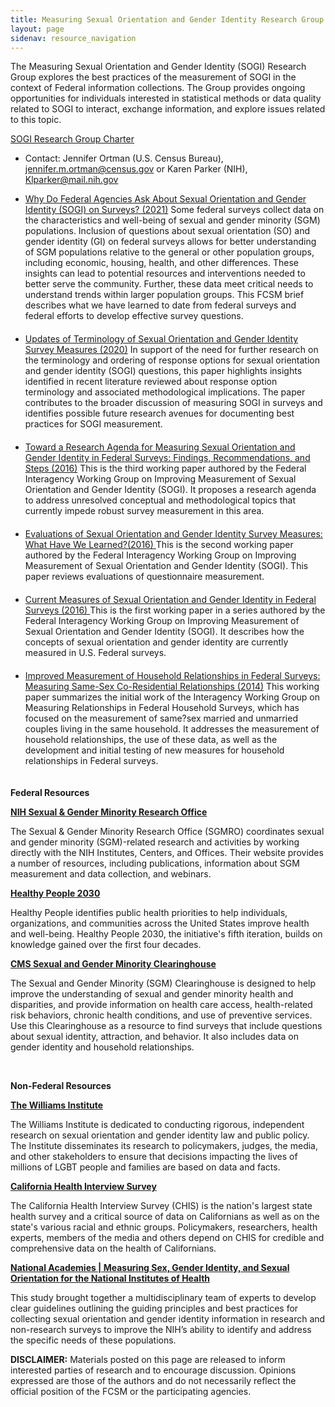 ```yaml
---
title: Measuring Sexual Orientation and Gender Identity Research Group
layout: page
sidenav: resource_navigation
---
```

<p>The Measuring Sexual Orientation and Gender Identity (SOGI) Research Group explores the best practices of the measurement of SOGI in the context of Federal information collections. The Group provides ongoing opportunities for individuals interested in statistical methods or data quality related to SOGI to interact, exchange information, and explore issues related to this topic.</p>

<p><a href="{{site.baseurl}}/assets/files/docs/SOGI_RG_Charter.pdf">SOGI Research Group Charter</a></p>

<ul>
  <li>Contact: Jennifer Ortman (U.S. Census Bureau), <a href="mailto:jennifer.m.ortman@census.gov">jennifer.m.ortman@census.gov</a> or Karen Parker (NIH), <a href="mailto:Klparker@mail.nih.gov">Klparker@mail.nih.gov</a></li>
</ul>
<ul>
  <li style="padding-bottom: 20px;" ><a href="{{site.baseurl}}/assets/files/docs/FCSM 21 01 062221.pdf" target="_blank"> Why Do Federal Agencies Ask About Sexual Orientation and Gender Identity (SOGI) on Surveys? (2021)</a> Some federal surveys collect data on the characteristics and well-being of sexual and gender minority (SGM) populations. Inclusion of questions about sexual orientation (SO) and gender identity (GI) on federal surveys allows for better understanding of SGM populations relative to the general or other population groups, including economic, housing, health, and other differences. These insights can lead to potential resources and interventions needed to better serve the community. Further, these data meet critical needs to understand trends within larger population groups.  This FCSM brief describes what we have learned to date from federal surveys and federal efforts to develop effective survey questions.</li>

  <li style="padding-bottom: 20px;" ><a href="{{site.baseurl}}/assets/files/docs/FCSM_SOGI_Terminology_FY20_Report_FINAL.pdf" target="_blank">Updates of Terminology of Sexual Orientation and Gender Identity Survey Measures (2020)</a>
      In support of the need for further research on the terminology and ordering of response options for sexual orientation and gender identity (SOGI) questions, this paper highlights insights identified in recent literature reviewed about response option terminology and associated methodological implications. The paper contributes to the broader discussion of measuring SOGI in surveys and identifies possible future research avenues for documenting best practices for SOGI measurement.</li>

  <li style="padding-bottom: 20px;"><a href="{{site.baseurl}}/assets/files/docs/SOGI_Research_Agenda_Final_Report_20161020.pdf" target="_blank">Toward a Research Agenda for Measuring Sexual Orientation and Gender Identity in Federal Surveys: Findings, Recommendations, and Steps (2016)</a>
  This is the third working paper authored by the Federal Interagency Working Group on Improving Measurement of Sexual Orientation and Gender Identity (SOGI). It proposes a research agenda to address unresolved conceptual and methodological topics that currently impede robust survey measurement in this area.</li>

  <li style="padding-bottom: 20px;"><a href="{{site.baseurl}}/assets/files/docs/Evaluations_of_SOGI_Questions_20160923.pdf" target="_blank">Evaluations of Sexual Orientation and Gender Identity Survey Measures: What Have We Learned?(2016) </a>
  This is the second working paper authored by the Federal Interagency Working Group on Improving Measurement of Sexual Orientation and Gender Identity (SOGI). This paper reviews evaluations of questionnaire measurement.</li>

  <li style="padding-bottom: 20px;"><a href="{{site.baseurl}}/assets/files/docs/current_measures_20160812.pdf" target="_blank">Current Measures of Sexual Orientation and Gender Identity in Federal Surveys (2016) </a>
  This is the first working paper in a series authored by the Federal Interagency Working Group on Improving Measurement of Sexual Orientation and Gender Identity (SOGI). It describes how the concepts of sexual orientation and gender identity are currently measured in U.S. Federal surveys.</li>

  <li style="padding-bottom: 20px;"><a href="{{site.baseurl}}/assets/files/docs/MRFHS_StatisticalPolicyWorkingPaper201408.pdf" target="_blank">Improved Measurement of Household Relationships in Federal Surveys: Measuring Same-Sex Co-Residential Relationships (2014)</a>
This working paper summarizes the initial work of the Interagency Working Group on Measuring Relationships in Federal Household Surveys, which has focused on the measurement of same?sex married and unmarried couples living in the same household. It addresses the measurement of household relationships, the use of these data, as well as the development and initial testing of new measures for household relationships in Federal surveys.</li>
</ul>

<p><strong>Federal&nbsp;Resources</strong></p>

<p><a class="usa-link--external" href="https://gcc02.safelinks.protection.outlook.com/?url=https%3A%2F%2Fdpcpsi.nih.gov%2Fsgmro&amp;data=04%7C01%7C%7C6194f3f1f93d432dc13308d90374e924%7Ced5b36e701ee4ebc867ee03cfa0d4697%7C0%7C0%7C637544622935464721%7CUnknown%7CTWFpbGZsb3d8eyJWIjoiMC4wLjAwMDAiLCJQIjoiV2luMzIiLCJBTiI6Ik1haWwiLCJXVCI6Mn0%3D%7C1000&amp;sdata=Cpw4kotYwUW1urvH9GjjaH%2FBxJBdLYU8PPg35bbTgEQ%3D&amp;reserved=0"><strong>NIH Sexual &amp; Gender Minority Research Office</strong></a>&nbsp;</p>

<p>The Sexual &amp; Gender Minority Research Office (SGMRO) coordinates sexual and gender minority (SGM)-related research and activities by working directly with the NIH Institutes, Centers, and Offices. Their website provides a number of resources, including publications, information about SGM measurement and data collection, and webinars.&nbsp; &nbsp;</p>

<p><a class="usa-link--external" href="https://gcc02.safelinks.protection.outlook.com/?url=https%3A%2F%2Fhealth.gov%2Fhealthypeople&amp;data=04%7C01%7C%7C6194f3f1f93d432dc13308d90374e924%7Ced5b36e701ee4ebc867ee03cfa0d4697%7C0%7C0%7C637544622935464721%7CUnknown%7CTWFpbGZsb3d8eyJWIjoiMC4wLjAwMDAiLCJQIjoiV2luMzIiLCJBTiI6Ik1haWwiLCJXVCI6Mn0%3D%7C1000&amp;sdata=iISeHAXn%2B2EQlTBNxYVBQbuVCHecAdg3vJm%2BFTKVqN0%3D&amp;reserved=0"><strong>Healthy People 2030</strong></a>&nbsp;</p>

<p>Healthy People identifies public health priorities to help individuals, organizations, and communities across the United States improve health and well-being. Healthy People 2030, the initiative's fifth iteration, builds on knowledge gained over the first four&nbsp;decades.&nbsp;</p>

<p><a class="usa-link--external" href="https://gcc02.safelinks.protection.outlook.com/?url=https%3A%2F%2Fwww.cms.gov%2FAbout-CMS%2FAgency-Information%2FOMH%2Fresource-center%2Fhcps-and-researchers%2Fdata-tools%2Fsgm-clearinghouse&amp;data=04%7C01%7C%7C6194f3f1f93d432dc13308d90374e924%7Ced5b36e701ee4ebc867ee03cfa0d4697%7C0%7C0%7C637544622935474677%7CUnknown%7CTWFpbGZsb3d8eyJWIjoiMC4wLjAwMDAiLCJQIjoiV2luMzIiLCJBTiI6Ik1haWwiLCJXVCI6Mn0%3D%7C1000&amp;sdata=7WvH6n%2BbF5UZquA4ENS%2BUiO9HDXmGE%2FYprz156NJ4es%3D&amp;reserved=0"><strong>CMS Sexual and Gender Minority Clearinghouse</strong></a>&nbsp;</p>

<p>The Sexual and Gender Minority (SGM) Clearinghouse is designed to help improve the understanding of sexual and gender minority health and disparities, and provide information on health care access, health-related risk behaviors, chronic health conditions, and use of preventive services. Use this Clearinghouse as a resource to find surveys that include questions about sexual identity, attraction, and behavior. It also includes data on gender identity and household relationships.&nbsp;</p>

<p>&nbsp;</p>

<p><strong>Non-Federal&nbsp;Resources</strong></p>

<p><a class="usa-link--external" href="https://gcc02.safelinks.protection.outlook.com/?url=https%3A%2F%2Fwilliamsinstitute.law.ucla.edu%2Fabout%2Fwho-we-are%2F&amp;data=04%7C01%7C%7C6194f3f1f93d432dc13308d90374e924%7Ced5b36e701ee4ebc867ee03cfa0d4697%7C0%7C0%7C637544622935474677%7CUnknown%7CTWFpbGZsb3d8eyJWIjoiMC4wLjAwMDAiLCJQIjoiV2luMzIiLCJBTiI6Ik1haWwiLCJXVCI6Mn0%3D%7C1000&amp;sdata=PweGIgotr2N3MgEX2JzeVFlFAmtxGQJtsdyzQAuh76Y%3D&amp;reserved=0"><strong>The Williams Institute</strong></a>&nbsp;</p>

<p>The Williams Institute is dedicated to conducting rigorous, independent research on sexual orientation and gender identity law and public policy. The Institute disseminates its research to policymakers, judges, the media, and other stakeholders to ensure that decisions impacting the lives of millions of LGBT people and families are based on data and facts.&nbsp;</p>

<p><a class="usa-link--external" href="https://gcc02.safelinks.protection.outlook.com/?url=http%3A%2F%2Fhealthpolicy.ucla.edu%2Fchis%2FPages%2Fdefault.aspx&amp;data=04%7C01%7C%7C6194f3f1f93d432dc13308d90374e924%7Ced5b36e701ee4ebc867ee03cfa0d4697%7C0%7C0%7C637544622935484638%7CUnknown%7CTWFpbGZsb3d8eyJWIjoiMC4wLjAwMDAiLCJQIjoiV2luMzIiLCJBTiI6Ik1haWwiLCJXVCI6Mn0%3D%7C1000&amp;sdata=VDrfbbdf10XKNYm5mil1uETLQnH3I2VLN4aKbOznKuY%3D&amp;reserved=0"><strong>California Health Interview Survey</strong></a>&nbsp;</p>

<p>The California Health Interview Survey (CHIS) is the nation's largest state health survey and a critical source of data on Californians as well as on the state's various racial and ethnic groups. Policymakers, researchers, health experts, members of the media and others depend on CHIS for credible and comprehensive data on the health of Californians.&nbsp;</p>

<p><a class="usa-link--external" href="https://www.nationalacademies.org/our-work/measuring-sex-gender-identity-and-sexual-orientation-for-the-national-institutes-of-health"><strong>National Academies | Measuring Sex, Gender Identity, and Sexual Orientation for the National Institutes of Health</strong></a></p>

<p>This study brought together a multidisciplinary team of experts to develop clear guidelines outlining the guiding principles and best practices for collecting sexual orientation and gender identity information in research and non-research surveys to improve the NIH’s ability to identify and address the specific needs of these populations.</p>


<!-- GOES ON THE DATA QUALITY PAGE!!!!!!!
<ul>
  <li><a href="../../assets/docs/Transparent_Reporting_FCSM_19_01_092719.pdf" target="_blank">Transparent Reporting for Integrated Data Quality</a>: Practices of Seven Federal Statistical Agencies (2019)</li>

  <li><a href="../../assets/docs/Quality_Integrated_Data.pdf" target="_blank">Transparent Quality Reporting in the Integration of Multiple Data Sources</a>: A Progress Report (2018)</li>

  <li> <a href="../../assets/docs/Workshop_Summary.pdf" target="_blank">Findings from the Integrated Data Workshops hosted by the Federal Committee on Statistical Methodology and Washington Statistical Society (2018)</a> </li>

  <li> <a href="https://www.mathematica.org/our-publications-and-findings/publications/transparency-in-the-reporting-of-quality-for-integrated-data-a-review-of-international-standards">Transparency in the Reporting of Quality for Integrated Data</a>: A Review of International Standards and Guidelines (2018) </li>

  <li><a href="../../assets/docs/DataQualityAssessmentTool.pdf" target="_blank">Data Quality Assessment Tool for Administrative Data (2013)</a></li>

</ul>-->
<p><b>DISCLAIMER:</b> Materials posted on this page are released to inform interested parties of research and to encourage discussion. Opinions expressed are those of the authors and do not necessarily reflect the official position of the FCSM or the participating agencies.</p>
